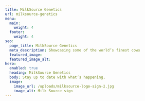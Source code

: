 ```yaml
---
title: MilkSource Genetics
url: milksource-genetics
menu:
  main:
    weight: 4
  footer:
    weight: 4
seo:
  page_title: MilkSource Genetics
  meta_description: Showcasing some of the world’s finest cows
  featured_image:
  featured_image_alt:
hero:
  enabled: true
  heading: MilkSource Genetics
  body: Stay up to date with what’s happening.
  image:
    image_url: /uploads/milksource-logo-sign-2.jpg
    image_alt: Milk Source sign
---
```

